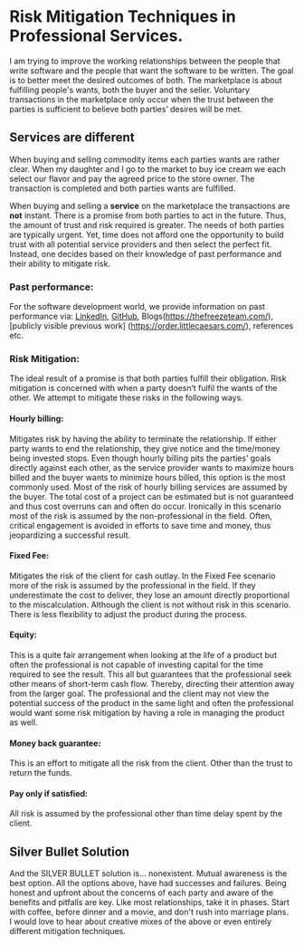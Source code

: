 # Risk Mitigation Techniques in Professional Services.

I am trying to improve the working relationships between the people that write software and the people that want the software to be written. The goal is to better meet the desired outcomes of both.  The marketplace is about fulfilling people's wants, both the buyer and the seller. Voluntary transactions in the marketplace only occur when the trust between the parties is sufficient to believe both parties’ desires will be met.

## Services are different

When buying and selling commodity items each parties wants are rather clear.  When my daughter and I go to the market to buy ice cream we each select our flavor and pay the agreed price to the store owner. The transaction is completed and both parties wants are fulfilled.

When buying and selling a **service** on the marketplace the transactions are **not** instant. There is a promise from both parties to act in the future. Thus, the amount of trust and risk required is greater. The needs of both parties are typically urgent. Yet, time does not afford one the opportunity to build trust with all potential service providers and then select the perfect fit.  Instead, one decides based on their knowledge of past performance and their ability to mitigate risk.

### Past performance:

For the software development world, we provide information on past performance via: [LinkedIn](https://www.linkedin.com/in/steventcramer/), [GitHub](https://github.com/StevenTCramer), Blogs(https://thefreezeteam.com/), [publicly visible previous work] (https://order.littlecaesars.com/), references etc.

### Risk Mitigation:

The ideal result of a promise is that both parties fulfill their obligation.  Risk mitigation is concerned with when a party doesn’t fulfil the wants of the other.  We attempt to mitigate these risks in the following ways.

#### Hourly billing:
  Mitigates risk by having the ability to terminate the relationship.  If either party wants to end the relationship, they give notice and the time/money being invested stops.  Even though hourly billing pits the parties’ goals directly against each other, as the service provider wants to maximize hours billed and the buyer wants to minimize hours billed, this option is the most commonly used.  Most of the risk of hourly billing services are assumed by the buyer.  The total cost of a project can be estimated but is not guaranteed and thus cost overruns can and often do occur.  Ironically in this scenario most of the risk is assumed by the non-professional in the field.  Often, critical engagement is avoided in efforts to save time and money, thus jeopardizing a successful result.

#### Fixed Fee:
 Mitigates the risk of the client for cash outlay. In the Fixed Fee scenario more of the risk is assumed by the professional in the field.  If they underestimate the cost to deliver, they lose an amount directly proportional to the miscalculation.  Although the client is not without risk in this scenario. There is less flexibility to adjust the product during the process.

#### Equity:
 This is a quite fair arrangement when looking at the life of a product but often the professional is not capable of investing capital for the time required to see the result.  This all but guarantees that the professional seek other means of short-term cash flow.  Thereby, directing their attention away from the larger goal.  The professional and the client may not view the potential success of the product in the same light and often the professional would want some risk mitigation by having a role in managing the product as well.

#### Money back guarantee:
  This is an effort to mitigate all the risk from the client. Other than the trust to return the funds.

#### Pay only if satisfied:
  All risk is assumed by the professional other than time delay spent by the client.

## Silver Bullet Solution

And the SILVER BULLET solution is… nonexistent.  Mutual awareness is the best option.  All the options above, have had successes and failures. Being honest and upfront about the concerns of each party and aware of the benefits and pitfalls are key. Like most relationships, take it in phases.  Start with coffee, before dinner and a movie, and don't rush into marriage plans.  
I would love to hear about creative mixes of the above or even entirely different mitigation techniques.